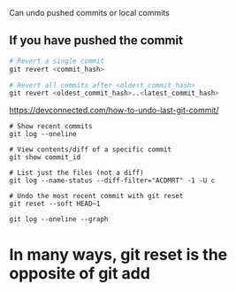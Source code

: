 Can undo pushed commits or local commits

## If you have pushed the commit
```python
# Revert a single commit
git revert <commit_hash>

# Revert all commits after <oldest_commit_hash> 
git revert <oldest_commit_hash>..<latest_commit_hash>
```

https://devconnected.com/how-to-undo-last-git-commit/

```shell
# Show recent commits
git log --oneline

# View contents/diff of a specific commit
git show commit_id

# List just the files (not a diff)
git log --name-status --diff-filter="ACDMRT" -1 -U c

# Undo the most recent commit with git reset
git reset --soft HEAD~1

git log --oneline --graph
```

# In many ways, git reset is the opposite of git add
